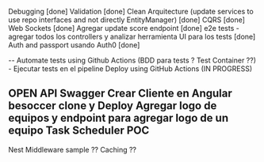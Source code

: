 Debugging [done]
Validation [done]
Clean Arquitecture (update services to use repo interfaces and not directly EntityManager) [done]
CQRS [done]
Web Sockets [done]
Agregar update score endpoint [done]
e2e tests - agregar todos los controllers y analizar herramienta UI para los tests [done]
Auth and passport usando Auth0 [done]

--
Automate tests using Github Actions (BDD para tests ? Test Container ??) - Ejecutar tests en el pipeline
Deploy using GitHub Actions (IN PROGRESS)

OPEN API Swagger
Crear Cliente en Angular besoccer clone y Deploy
Agregar logo de equipos y endpoint para agregar logo de un equipo
Task Scheduler POC
--
Nest Middleware sample ??
Caching ??
